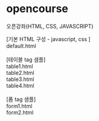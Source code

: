 # opencourse
오픈강좌(HTML, CSS, JAVASCRIPT)

[기본 HTML 구성 - javascript, css  ]<br>
default.html<br>
<br>
[테이블 tag 샘플]<br>
table1.html<br>
table2.html<br>
table3.html<br>
table4.html<br>
<br>
[폼 tag 샘플]<br>
form1.html<br>
form2.html<br>
